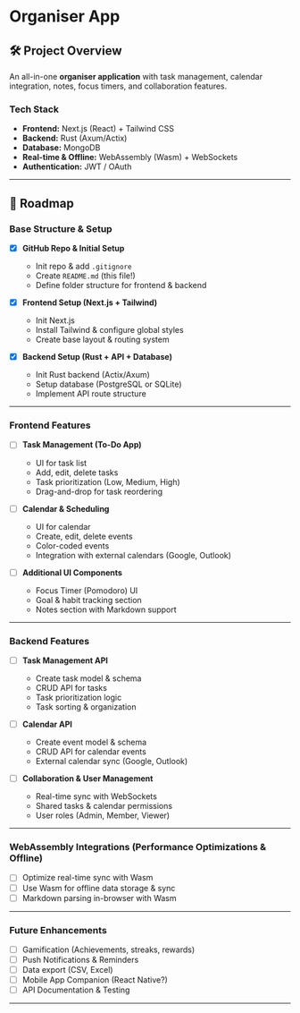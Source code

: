 # Organiser App

## 🛠 Project Overview

An all-in-one **organiser application** with task management, calendar integration, notes, focus timers, and collaboration features.

### **Tech Stack**

- **Frontend:** Next.js (React) + Tailwind CSS
- **Backend:** Rust (Axum/Actix)
- **Database:** MongoDB
- **Real-time & Offline:** WebAssembly (Wasm) + WebSockets
- **Authentication:** JWT / OAuth

---

## 📌 Roadmap

### **Base Structure & Setup**

- [x] **GitHub Repo & Initial Setup**  
  - Init repo & add `.gitignore`
  - Create `README.md` (this file!)
  - Define folder structure for frontend & backend

- [x] **Frontend Setup (Next.js + Tailwind)**  
  - Init Next.js
  - Install Tailwind & configure global styles
  - Create base layout & routing system

- [x] **Backend Setup (Rust + API + Database)**  
  - Init Rust backend (Actix/Axum)
  - Setup database (PostgreSQL or SQLite)
  - Implement API route structure

---

### **Frontend Features**

- [ ] **Task Management (To-Do App)**  
  - UI for task list
  - Add, edit, delete tasks
  - Task prioritization (Low, Medium, High)
  - Drag-and-drop for task reordering

- [ ] **Calendar & Scheduling**  
  - UI for calendar
  - Create, edit, delete events
  - Color-coded events
  - Integration with external calendars (Google, Outlook)

- [ ] **Additional UI Components**  
  - Focus Timer (Pomodoro) UI
  - Goal & habit tracking section
  - Notes section with Markdown support

---

### **Backend Features**

- [ ] **Task Management API**  
  - Create task model & schema
  - CRUD API for tasks
  - Task prioritization logic
  - Task sorting & organization

- [ ] **Calendar API**  
  - Create event model & schema
  - CRUD API for calendar events
  - External calendar sync (Google, Outlook)

- [ ] **Collaboration & User Management**  
  - Real-time sync with WebSockets
  - Shared tasks & calendar permissions
  - User roles (Admin, Member, Viewer)

---

### **WebAssembly Integrations (Performance Optimizations & Offline)**

- [ ] Optimize real-time sync with Wasm
- [ ] Use Wasm for offline data storage & sync
- [ ] Markdown parsing in-browser with Wasm

---

### **Future Enhancements**

- [ ] Gamification (Achievements, streaks, rewards)
- [ ] Push Notifications & Reminders
- [ ] Data export (CSV, Excel)
- [ ] Mobile App Companion (React Native?)
- [ ] API Documentation & Testing

---